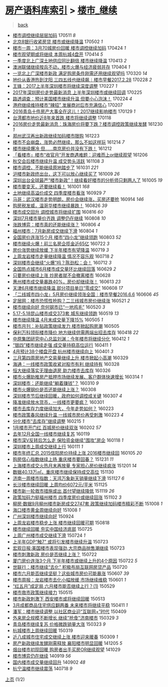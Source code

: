 [房产语料库索引](../../README.md)  > [楼市_继续](楼市_继续.md)
====
> [back](../README.md)

- [楼市调控继续层层加码](http://jkwz.applinzi.com/ittc/6966211362832253956.html#%E6%A5%BC%E5%B8%82%E8%B0%83%E6%8E%A7%E7%BB%A7%E7%BB%AD%E5%B1%82%E5%B1%82%E5%8A%A0%E7%A0%81) 170511 *8* 
- [北京8银行收紧房贷 楼市或继续降温](http://jkwz.applinzi.com/ittc/6962863032580441093.html#%E5%8C%97%E4%BA%AC8%E9%93%B6%E8%A1%8C%E6%94%B6%E7%B4%A7%E6%88%BF%E8%B4%B7+%E6%A5%BC%E5%B8%82%E6%88%96%E7%BB%A7%E7%BB%AD%E9%99%8D%E6%B8%A9) 170502 *1* 
- [楼市一周：3月70城房价回暖 楼市调控继续加码](http://jkwz.applinzi.com/ittc/6960045680969122820.html#%E6%A5%BC%E5%B8%82%E4%B8%80%E5%91%A8%EF%BC%9A3%E6%9C%8870%E5%9F%8E%E6%88%BF%E4%BB%B7%E5%9B%9E%E6%9A%96+%E6%A5%BC%E5%B8%82%E8%B0%83%E6%8E%A7%E7%BB%A7%E7%BB%AD%E5%8A%A0%E7%A0%81) 170424 *1* 
- [楼市观望期或将继续 本周杭城4盘开](http://jkwz.applinzi.com/ittc/6956408191666619397.html#%E6%A5%BC%E5%B8%82%E8%A7%82%E6%9C%9B%E6%9C%9F%E6%88%96%E5%B0%86%E7%BB%A7%E7%BB%AD+%E6%9C%AC%E5%91%A8%E6%9D%AD%E5%9F%8E4%E7%9B%98%E5%BC%80) 170414 *5* 
- [一季度北上广深土地供应同比翻倍 楼市继续降温](http://jkwz.applinzi.com/ittc/6956013336490689540.html#%E4%B8%80%E5%AD%A3%E5%BA%A6%E5%8C%97%E4%B8%8A%E5%B9%BF%E6%B7%B1%E5%9C%9F%E5%9C%B0%E4%BE%9B%E5%BA%94%E5%90%8C%E6%AF%94%E7%BF%BB%E5%80%8D+%E6%A5%BC%E5%B8%82%E7%BB%A7%E7%BB%AD%E9%99%8D%E6%B8%A9) 170413 *2* 
- [澳洲联储继续按兵不动，楼市火爆与经济疲弱并存](http://jkwz.applinzi.com/ittc/6952657966359643141.html#%E6%BE%B3%E6%B4%B2%E8%81%94%E5%82%A8%E7%BB%A7%E7%BB%AD%E6%8C%89%E5%85%B5%E4%B8%8D%E5%8A%A8%EF%BC%8C%E6%A5%BC%E5%B8%82%E7%81%AB%E7%88%86%E4%B8%8E%E7%BB%8F%E6%B5%8E%E7%96%B2%E5%BC%B1%E5%B9%B6%E5%AD%98) 170404 *1* 
- [一览北上广深楼市新政 满足购房条件刚需还用继续观望吗](http://jkwz.applinzi.com/ittc/6947239150007878661.html#%E4%B8%80%E8%A7%88%E5%8C%97%E4%B8%8A%E5%B9%BF%E6%B7%B1%E6%A5%BC%E5%B8%82%E6%96%B0%E6%94%BF+%E6%BB%A1%E8%B6%B3%E8%B4%AD%E6%88%BF%E6%9D%A1%E4%BB%B6%E5%88%9A%E9%9C%80%E8%BF%98%E7%94%A8%E7%BB%A7%E7%BB%AD%E8%A7%82%E6%9C%9B%E5%90%97) 170320 *14* 
- [地价从香港热到沈阳 三四五线也继续飙︱楼市早餐2017.2.28](http://jkwz.applinzi.com/ittc/6939794257866130437.html#%E5%9C%B0%E4%BB%B7%E4%BB%8E%E9%A6%99%E6%B8%AF%E7%83%AD%E5%88%B0%E6%B2%88%E9%98%B3+%E4%B8%89%E5%9B%9B%E4%BA%94%E7%BA%BF%E4%B9%9F%E7%BB%A7%E7%BB%AD%E9%A3%99%EF%B8%B1%E6%A5%BC%E5%B8%82%E6%97%A9%E9%A4%902017.2.28) 170228 *2* 
- [王锋：2017上半年深圳楼市将继续深度调整](http://jkwz.applinzi.com/ittc/6939384799805572100.html#%E7%8E%8B%E9%94%8B%EF%BC%9A2017%E4%B8%8A%E5%8D%8A%E5%B9%B4%E6%B7%B1%E5%9C%B3%E6%A5%BC%E5%B8%82%E5%B0%86%E7%BB%A7%E7%BB%AD%E6%B7%B1%E5%BA%A6%E8%B0%83%E6%95%B4) 170227 *1* 
- [2017年深圳房价走势最新消息 上半年深圳楼市或继续回调](http://jkwz.applinzi.com/ittc/6938485357321651204.html#2017%E5%B9%B4%E6%B7%B1%E5%9C%B3%E6%88%BF%E4%BB%B7%E8%B5%B0%E5%8A%BF%E6%9C%80%E6%96%B0%E6%B6%88%E6%81%AF+%E4%B8%8A%E5%8D%8A%E5%B9%B4%E6%B7%B1%E5%9C%B3%E6%A5%BC%E5%B8%82%E6%88%96%E7%BB%A7%E7%BB%AD%E5%9B%9E%E8%B0%83) 170225  
- [路透调查：预计美国楼市继续升温 但要小心泡沫！](http://jkwz.applinzi.com/ittc/6938301210166821893.html#%E8%B7%AF%E9%80%8F%E8%B0%83%E6%9F%A5%EF%BC%9A%E9%A2%84%E8%AE%A1%E7%BE%8E%E5%9B%BD%E6%A5%BC%E5%B8%82%E7%BB%A7%E7%BB%AD%E5%8D%87%E6%B8%A9+%E4%BD%86%E8%A6%81%E5%B0%8F%E5%BF%83%E6%B3%A1%E6%B2%AB%EF%BC%81) 170224 *4* 
- [港府继续维持楼市“辣招” 发展商对后市充满信心](http://jkwz.applinzi.com/ittc/6931835426766865412.html#%E6%B8%AF%E5%BA%9C%E7%BB%A7%E7%BB%AD%E7%BB%B4%E6%8C%81%E6%A5%BC%E5%B8%82%E2%80%9C%E8%BE%A3%E6%8B%9B%E2%80%9D+%E5%8F%91%E5%B1%95%E5%95%86%E5%AF%B9%E5%90%8E%E5%B8%82%E5%85%85%E6%BB%A1%E4%BF%A1%E5%BF%83) 170207  
- [2016青岛十件房产大事全在这儿！2017继续影响楼市](http://jkwz.applinzi.com/ittc/6928605293704643589.html#2016%E9%9D%92%E5%B2%9B%E5%8D%81%E4%BB%B6%E6%88%BF%E4%BA%A7%E5%A4%A7%E4%BA%8B%E5%85%A8%E5%9C%A8%E8%BF%99%E5%84%BF%EF%BC%812017%E7%BB%A7%E7%BB%AD%E5%BD%B1%E5%93%8D%E6%A5%BC%E5%B8%82) 170129 *1* 
- [台湾都市地价近8年来首跌 楼市将继续调整](http://jkwz.applinzi.com/ittc/6924488608705938436.html#%E5%8F%B0%E6%B9%BE%E9%83%BD%E5%B8%82%E5%9C%B0%E4%BB%B7%E8%BF%918%E5%B9%B4%E6%9D%A5%E9%A6%96%E8%B7%8C+%E6%A5%BC%E5%B8%82%E5%B0%86%E7%BB%A7%E7%BB%AD%E8%B0%83%E6%95%B4) 170118  
- [2016房价走势最新消息：珠海房价将要下跌？楼市调控政策继续发酵](http://jkwz.applinzi.com/ittc/6917460415331435524.html#2016%E6%88%BF%E4%BB%B7%E8%B5%B0%E5%8A%BF%E6%9C%80%E6%96%B0%E6%B6%88%E6%81%AF%EF%BC%9A%E7%8F%A0%E6%B5%B7%E6%88%BF%E4%BB%B7%E5%B0%86%E8%A6%81%E4%B8%8B%E8%B7%8C%EF%BC%9F%E6%A5%BC%E5%B8%82%E8%B0%83%E6%8E%A7%E6%94%BF%E7%AD%96%E7%BB%A7%E7%BB%AD%E5%8F%91%E9%85%B5) 161230 *1* 
- [郑州武汉再出新政继续加码楼市限购](http://jkwz.applinzi.com/ittc/6914727091873776645.html#%E9%83%91%E5%B7%9E%E6%AD%A6%E6%B1%89%E5%86%8D%E5%87%BA%E6%96%B0%E6%94%BF%E7%BB%A7%E7%BB%AD%E5%8A%A0%E7%A0%81%E6%A5%BC%E5%B8%82%E9%99%90%E8%B4%AD) 161223  
- [楼市不会崩盘，涨势必然继续，那么不如这样玩](http://jkwz.applinzi.com/ittc/6911631022348567556.html#%E6%A5%BC%E5%B8%82%E4%B8%8D%E4%BC%9A%E5%B4%A9%E7%9B%98%EF%BC%8C%E6%B6%A8%E5%8A%BF%E5%BF%85%E7%84%B6%E7%BB%A7%E7%BB%AD%EF%BC%8C%E9%82%A3%E4%B9%88%E4%B8%8D%E5%A6%82%E8%BF%99%E6%A0%B7%E7%8E%A9) 161214 *7* 
- [楼市继续爆冷 但……南京房价并没有下跌！](http://jkwz.applinzi.com/ittc/6910768979252872197.html#%E6%A5%BC%E5%B8%82%E7%BB%A7%E7%BB%AD%E7%88%86%E5%86%B7+%E4%BD%86%E2%80%A6%E2%80%A6%E5%8D%97%E4%BA%AC%E6%88%BF%E4%BB%B7%E5%B9%B6%E6%B2%A1%E6%9C%89%E4%B8%8B%E8%B7%8C%EF%BC%81) 161212  
- [「看楼市」楼市“收官月”开发商遇难题：迎难而上or继续观望](http://jkwz.applinzi.com/ittc/6908480504482759684.html#%E3%80%8C%E7%9C%8B%E6%A5%BC%E5%B8%82%E3%80%8D%E6%A5%BC%E5%B8%82%E2%80%9C%E6%94%B6%E5%AE%98%E6%9C%88%E2%80%9D%E5%BC%80%E5%8F%91%E5%95%86%E9%81%87%E9%9A%BE%E9%A2%98%EF%BC%9A%E8%BF%8E%E9%9A%BE%E8%80%8C%E4%B8%8Aor%E7%BB%A7%E7%BB%AD%E8%A7%82%E6%9C%9B) 161206  
- [秋交会后楼市继续升温 成交势头活跃](http://jkwz.applinzi.com/ittc/6898028818211537924.html#%E7%A7%8B%E4%BA%A4%E4%BC%9A%E5%90%8E%E6%A5%BC%E5%B8%82%E7%BB%A7%E7%BB%AD%E5%8D%87%E6%B8%A9+%E6%88%90%E4%BA%A4%E5%8A%BF%E5%A4%B4%E6%B4%BB%E8%B7%83) 161108 *3* 
- [楼市调控，不能继续原地踏步了](http://jkwz.applinzi.com/ittc/6894980476321661957.html#%E6%A5%BC%E5%B8%82%E8%B0%83%E6%8E%A7%EF%BC%8C%E4%B8%8D%E8%83%BD%E7%BB%A7%E7%BB%AD%E5%8E%9F%E5%9C%B0%E8%B8%8F%E6%AD%A5%E4%BA%86) 161031 *221* 
- [沪楼市新政终出台，这下可以放心继续买了](http://jkwz.applinzi.com/ittc/6886746448883876868.html#%E6%B2%AA%E6%A5%BC%E5%B8%82%E6%96%B0%E6%94%BF%E7%BB%88%E5%87%BA%E5%8F%B0%EF%BC%8C%E8%BF%99%E4%B8%8B%E5%8F%AF%E4%BB%A5%E6%94%BE%E5%BF%83%E7%BB%A7%E7%BB%AD%E4%B9%B0%E4%BA%86) 161009 *26* 
- [深圳出台全球最严“楼市新政”！继续看好楼市的分析师只剩两人了](http://jkwz.applinzi.com/ittc/6885469599067276292.html#%E6%B7%B1%E5%9C%B3%E5%87%BA%E5%8F%B0%E5%85%A8%E7%90%83%E6%9C%80%E4%B8%A5%E2%80%9C%E6%A5%BC%E5%B8%82%E6%96%B0%E6%94%BF%E2%80%9D%EF%BC%81%E7%BB%A7%E7%BB%AD%E7%9C%8B%E5%A5%BD%E6%A5%BC%E5%B8%82%E7%9A%84%E5%88%86%E6%9E%90%E5%B8%88%E5%8F%AA%E5%89%A9%E4%B8%A4%E4%BA%BA%E4%BA%86) 161005 *19* 
- [楼市要变天，还要继续看！](http://jkwz.applinzi.com/ittc/6884075599945008132.html#%E6%A5%BC%E5%B8%82%E8%A6%81%E5%8F%98%E5%A4%A9%EF%BC%8C%E8%BF%98%E8%A6%81%E7%BB%A7%E7%BB%AD%E7%9C%8B%EF%BC%81) 161001 *168* 
- [土地继续高溢价成交 四季度楼市看涨](http://jkwz.applinzi.com/ittc/6883355583360533509.html#%E5%9C%9F%E5%9C%B0%E7%BB%A7%E7%BB%AD%E9%AB%98%E6%BA%A2%E4%BB%B7%E6%88%90%E4%BA%A4+%E5%9B%9B%E5%AD%A3%E5%BA%A6%E6%A5%BC%E5%B8%82%E7%9C%8B%E6%B6%A8) 160929 *7* 
- [马哥：武汉楼市走势明朗，房价会继续涨，买房还要抢](http://jkwz.applinzi.com/ittc/6877692806491014148.html#%E9%A9%AC%E5%93%A5%EF%BC%9A%E6%AD%A6%E6%B1%89%E6%A5%BC%E5%B8%82%E8%B5%B0%E5%8A%BF%E6%98%8E%E6%9C%97%EF%BC%8C%E6%88%BF%E4%BB%B7%E4%BC%9A%E7%BB%A7%E7%BB%AD%E6%B6%A8%EF%BC%8C%E4%B9%B0%E6%88%BF%E8%BF%98%E8%A6%81%E6%8A%A2) 160914 *146* 
- [购房税发威，温哥华楼市继续暴跌！](http://jkwz.applinzi.com/ittc/6870686852067099652.html#%E8%B4%AD%E6%88%BF%E7%A8%8E%E5%8F%91%E5%A8%81%EF%BC%8C%E6%B8%A9%E5%93%A5%E5%8D%8E%E6%A5%BC%E5%B8%82%E7%BB%A7%E7%BB%AD%E6%9A%B4%E8%B7%8C%EF%BC%81) 160826 *39* 
- [楼市成交回升 调控城市将继续扩围](http://jkwz.applinzi.com/ittc/6866880693040317444.html#%E6%A5%BC%E5%B8%82%E6%88%90%E4%BA%A4%E5%9B%9E%E5%8D%87+%E8%B0%83%E6%8E%A7%E5%9F%8E%E5%B8%82%E5%B0%86%E7%BB%A7%E7%BB%AD%E6%89%A9%E5%9B%B4) 160816 *60* 
- [深圳7月楼市量价齐跌 调整仍在继续](http://jkwz.applinzi.com/ittc/6863790134146892804.html#%E6%B7%B1%E5%9C%B37%E6%9C%88%E6%A5%BC%E5%B8%82%E9%87%8F%E4%BB%B7%E9%BD%90%E8%B7%8C+%E8%B0%83%E6%95%B4%E4%BB%8D%E5%9C%A8%E7%BB%A7%E7%BB%AD) 160808 *10* 
- [涨跌博弈：楼市真的还能继续涨？](http://jkwz.applinzi.com/ittc/6863264305482564612.html#%E6%B6%A8%E8%B7%8C%E5%8D%9A%E5%BC%88%EF%BC%9A%E6%A5%BC%E5%B8%82%E7%9C%9F%E7%9A%84%E8%BF%98%E8%83%BD%E7%BB%A7%E7%BB%AD%E6%B6%A8%EF%BC%9F) 160806 *4* 
- [福州楼市：7月新房成交继续下滑](http://jkwz.applinzi.com/ittc/6862426606257308676.html#%E7%A6%8F%E5%B7%9E%E6%A5%BC%E5%B8%82%EF%BC%9A7%E6%9C%88%E6%96%B0%E6%88%BF%E6%88%90%E4%BA%A4%E7%BB%A7%E7%BB%AD%E4%B8%8B%E6%BB%91) 160804 *1* 
- [全国房价连涨15个月 楼市“四小龙”继续领跑](http://jkwz.applinzi.com/ittc/6862142907720664069.html#%E5%85%A8%E5%9B%BD%E6%88%BF%E4%BB%B7%E8%BF%9E%E6%B6%A815%E4%B8%AA%E6%9C%88+%E6%A5%BC%E5%B8%82%E2%80%9C%E5%9B%9B%E5%B0%8F%E9%BE%99%E2%80%9D%E7%BB%A7%E7%BB%AD%E9%A2%86%E8%B7%91) 160803 *52* 
- [楼市继续火爆！前三名房企揽金近65亿](http://jkwz.applinzi.com/ittc/6857600512723256324.html#%E6%A5%BC%E5%B8%82%E7%BB%A7%E7%BB%AD%E7%81%AB%E7%88%86%EF%BC%81%E5%89%8D%E4%B8%89%E5%90%8D%E6%88%BF%E4%BC%81%E6%8F%BD%E9%87%91%E8%BF%9165%E4%BA%BF) 160722 *3* 
- [房价涨势继续放缓 下半年楼市有望降温](http://jkwz.applinzi.com/ittc/6856585314302428164.html#%E6%88%BF%E4%BB%B7%E6%B6%A8%E5%8A%BF%E7%BB%A7%E7%BB%AD%E6%94%BE%E7%BC%93+%E4%B8%8B%E5%8D%8A%E5%B9%B4%E6%A5%BC%E5%B8%82%E6%9C%89%E6%9C%9B%E9%99%8D%E6%B8%A9) 160719 *3* 
- [上周龙岩楼市走量继续降温 情况不容乐观](http://jkwz.applinzi.com/ittc/6856210795750491140.html#%E4%B8%8A%E5%91%A8%E9%BE%99%E5%B2%A9%E6%A5%BC%E5%B8%82%E8%B5%B0%E9%87%8F%E7%BB%A7%E7%BB%AD%E9%99%8D%E6%B8%A9+%E6%83%85%E5%86%B5%E4%B8%8D%E5%AE%B9%E4%B9%90%E8%A7%82) 160718 *2* 
- [深圳楼市会继续“火爆”吗？陈劲松：会！](http://jkwz.applinzi.com/ittc/6854019495185875972.html#%E6%B7%B1%E5%9C%B3%E6%A5%BC%E5%B8%82%E4%BC%9A%E7%BB%A7%E7%BB%AD%E2%80%9C%E7%81%AB%E7%88%86%E2%80%9D%E5%90%97%EF%BC%9F%E9%99%88%E5%8A%B2%E6%9D%BE%EF%BC%9A%E4%BC%9A%EF%BC%81) 160712 *3* 
- [全国热点城市6月楼市成交量环比继续回落](http://jkwz.applinzi.com/ittc/6849181097627485188.html#%E5%85%A8%E5%9B%BD%E7%83%AD%E7%82%B9%E5%9F%8E%E5%B8%826%E6%9C%88%E6%A5%BC%E5%B8%82%E6%88%90%E4%BA%A4%E9%87%8F%E7%8E%AF%E6%AF%94%E7%BB%A7%E7%BB%AD%E5%9B%9E%E8%90%BD) 160629 *2* 
- [只要房价继续上涨 炒房者就不会撤离楼市](http://jkwz.applinzi.com/ittc/6848568845182436356.html#%E5%8F%AA%E8%A6%81%E6%88%BF%E4%BB%B7%E7%BB%A7%E7%BB%AD%E4%B8%8A%E6%B6%A8+%E7%82%92%E6%88%BF%E8%80%85%E5%B0%B1%E4%B8%8D%E4%BC%9A%E6%92%A4%E7%A6%BB%E6%A5%BC%E5%B8%82) 160628  
- [惠州楼市成交量暴跌40%，房价却继续涨！](http://jkwz.applinzi.com/ittc/6843273882181829636.html#%E6%83%A0%E5%B7%9E%E6%A5%BC%E5%B8%82%E6%88%90%E4%BA%A4%E9%87%8F%E6%9A%B4%E8%B7%8C40%25%EF%BC%8C%E6%88%BF%E4%BB%B7%E5%8D%B4%E7%BB%A7%E7%BB%AD%E6%B6%A8%EF%BC%81) 160613 *23* 
- [天津6月楼市继续降温 部分项目单日“零成交”](http://jkwz.applinzi.com/ittc/6841287450672235525.html#%E5%A4%A9%E6%B4%A56%E6%9C%88%E6%A5%BC%E5%B8%82%E7%BB%A7%E7%BB%AD%E9%99%8D%E6%B8%A9+%E9%83%A8%E5%88%86%E9%A1%B9%E7%9B%AE%E5%8D%95%E6%97%A5%E2%80%9C%E9%9B%B6%E6%88%90%E4%BA%A4%E2%80%9D) 160608 *17* 
- [「二线城市四小龙」5月房价继续领涨全国︱楼市早餐2016.6.6](http://jkwz.applinzi.com/ittc/6840489290601350149.html#%E3%80%8C%E4%BA%8C%E7%BA%BF%E5%9F%8E%E5%B8%82%E5%9B%9B%E5%B0%8F%E9%BE%99%E3%80%8D5%E6%9C%88%E6%88%BF%E4%BB%B7%E7%BB%A7%E7%BB%AD%E9%A2%86%E6%B6%A8%E5%85%A8%E5%9B%BD%EF%B8%B1%E6%A5%BC%E5%B8%82%E6%97%A9%E9%A4%902016.6.6) 160606 *45* 
- [定居网：楼市恐慌性抢购？二三线城市房价继续涨](http://jkwz.applinzi.com/ittc/6834674798839727108.html#%E5%AE%9A%E5%B1%85%E7%BD%91%EF%BC%9A%E6%A5%BC%E5%B8%82%E6%81%90%E6%85%8C%E6%80%A7%E6%8A%A2%E8%B4%AD%EF%BC%9F%E4%BA%8C%E4%B8%89%E7%BA%BF%E5%9F%8E%E5%B8%82%E6%88%BF%E4%BB%B7%E7%BB%A7%E7%BB%AD%E6%B6%A8) 160521 *2* 
- [楼市继续向好 奈何钢市已“一地鸡毛”](http://jkwz.applinzi.com/ittc/6834197036920210436.html#%E6%A5%BC%E5%B8%82%E7%BB%A7%E7%BB%AD%E5%90%91%E5%A5%BD+%E5%A5%88%E4%BD%95%E9%92%A2%E5%B8%82%E5%B7%B2%E2%80%9C%E4%B8%80%E5%9C%B0%E9%B8%A1%E6%AF%9B%E2%80%9D) 160520 *3* 
- [5.17-5.18昆山楼市成交373套 城东继续领跑](http://jkwz.applinzi.com/ittc/6833867445567489029.html#5.17-5.18%E6%98%86%E5%B1%B1%E6%A5%BC%E5%B8%82%E6%88%90%E4%BA%A4373%E5%A5%97+%E5%9F%8E%E4%B8%9C%E7%BB%A7%E7%BB%AD%E9%A2%86%E8%B7%91) 160519 *13* 
- [楼市继续降温 4月末成交量下降15%](http://jkwz.applinzi.com/ittc/6828484968975959045.html#%E6%A5%BC%E5%B8%82%E7%BB%A7%E7%BB%AD%E9%99%8D%E6%B8%A9+4%E6%9C%88%E6%9C%AB%E6%88%90%E4%BA%A4%E9%87%8F%E4%B8%8B%E9%99%8D15%25) 160505 *1* 
- [楼市月刊：补贴政策继续发力 楼市掀起购房潮](http://jkwz.applinzi.com/ittc/6828666680360043524.html#%E6%A5%BC%E5%B8%82%E6%9C%88%E5%88%8A%EF%BC%9A%E8%A1%A5%E8%B4%B4%E6%94%BF%E7%AD%96%E7%BB%A7%E7%BB%AD%E5%8F%91%E5%8A%9B+%E6%A5%BC%E5%B8%82%E6%8E%80%E8%B5%B7%E8%B4%AD%E6%88%BF%E6%BD%AE) 160505  
- [保利万科领衔楼市降价 地方继续供需两端出招去库存](http://jkwz.applinzi.com/ittc/6822432175659942917.html#%E4%BF%9D%E5%88%A9%E4%B8%87%E7%A7%91%E9%A2%86%E8%A1%94%E6%A5%BC%E5%B8%82%E9%99%8D%E4%BB%B7+%E5%9C%B0%E6%96%B9%E7%BB%A7%E7%BB%AD%E4%BE%9B%E9%9C%80%E4%B8%A4%E7%AB%AF%E5%87%BA%E6%8B%9B%E5%8E%BB%E5%BA%93%E5%AD%98) 160418 *22* 
- [中原集团研究中心总监刘渊：今年楼市将继续分化](http://jkwz.applinzi.com/ittc/6820269350447481860.html#%E4%B8%AD%E5%8E%9F%E9%9B%86%E5%9B%A2%E7%A0%94%E7%A9%B6%E4%B8%AD%E5%BF%83%E6%80%BB%E7%9B%91%E5%88%98%E6%B8%8A%EF%BC%9A%E4%BB%8A%E5%B9%B4%E6%A5%BC%E5%B8%82%E5%B0%86%E7%BB%A7%E7%BB%AD%E5%88%86%E5%8C%96) 160412 *1* 
- [“银四”楼市继续走强 成交量持稳高位运行](http://jkwz.applinzi.com/ittc/6819892415095636996.html#%E2%80%9C%E9%93%B6%E5%9B%9B%E2%80%9D%E6%A5%BC%E5%B8%82%E7%BB%A7%E7%BB%AD%E8%B5%B0%E5%BC%BA+%E6%88%90%E4%BA%A4%E9%87%8F%E6%8C%81%E7%A8%B3%E9%AB%98%E4%BD%8D%E8%BF%90%E8%A1%8C) 160411 *1* 
- [4月预计38个楼盘开盘 杭州楼市继续向上](http://jkwz.applinzi.com/ittc/6816021111074456581.html#4%E6%9C%88%E9%A2%84%E8%AE%A138%E4%B8%AA%E6%A5%BC%E7%9B%98%E5%BC%80%E7%9B%98+%E6%9D%AD%E5%B7%9E%E6%A5%BC%E5%B8%82%E7%BB%A7%E7%BB%AD%E5%90%91%E4%B8%8A) 160401 *3* 
- [三月第四周房地产交易量继续上升 楼市掀起小高潮](http://jkwz.applinzi.com/ittc/6814932375314105349.html#%E4%B8%89%E6%9C%88%E7%AC%AC%E5%9B%9B%E5%91%A8%E6%88%BF%E5%9C%B0%E4%BA%A7%E4%BA%A4%E6%98%93%E9%87%8F%E7%BB%A7%E7%BB%AD%E4%B8%8A%E5%8D%87+%E6%A5%BC%E5%B8%82%E6%8E%80%E8%B5%B7%E5%B0%8F%E9%AB%98%E6%BD%AE) 160329  
- [海通：一线楼市政策收紧对股市有利 继续持有](http://jkwz.applinzi.com/ittc/6814565415359349765.html#%E6%B5%B7%E9%80%9A%EF%BC%9A%E4%B8%80%E7%BA%BF%E6%A5%BC%E5%B8%82%E6%94%BF%E7%AD%96%E6%94%B6%E7%B4%A7%E5%AF%B9%E8%82%A1%E5%B8%82%E6%9C%89%E5%88%A9+%E7%BB%A7%E7%BB%AD%E6%8C%81%E6%9C%89) 160328  
- [恒大继续落实无理由退房 助力楼市去库存](http://jkwz.applinzi.com/ittc/6813702818040906756.html#%E6%81%92%E5%A4%A7%E7%BB%A7%E7%BB%AD%E8%90%BD%E5%AE%9E%E6%97%A0%E7%90%86%E7%94%B1%E9%80%80%E6%88%BF+%E5%8A%A9%E5%8A%9B%E6%A5%BC%E5%B8%82%E5%8E%BB%E5%BA%93%E5%AD%98) 160326  
- [楼市火爆助推房产抵押市场继续发展、客户群体快速增长](http://jkwz.applinzi.com/ittc/6809523367304496132.html#%E6%A5%BC%E5%B8%82%E7%81%AB%E7%88%86%E5%8A%A9%E6%8E%A8%E6%88%BF%E4%BA%A7%E6%8A%B5%E6%8A%BC%E5%B8%82%E5%9C%BA%E7%BB%A7%E7%BB%AD%E5%8F%91%E5%B1%95%E3%80%81%E5%AE%A2%E6%88%B7%E7%BE%A4%E4%BD%93%E5%BF%AB%E9%80%9F%E5%A2%9E%E9%95%BF) 160314 *1* 
- [深圳楼市：还能继续“躺着赚钱”？](http://jkwz.applinzi.com/ittc/6808006030805959685.html#%E6%B7%B1%E5%9C%B3%E6%A5%BC%E5%B8%82%EF%BC%9A%E8%BF%98%E8%83%BD%E7%BB%A7%E7%BB%AD%E2%80%9C%E8%BA%BA%E7%9D%80%E8%B5%9A%E9%92%B1%E2%80%9D%EF%BC%9F) 160310 *9* 
- [楼市火爆钢价是否还能继续上涨？](http://jkwz.applinzi.com/ittc/6807211917290505220.html#%E6%A5%BC%E5%B8%82%E7%81%AB%E7%88%86%E9%92%A2%E4%BB%B7%E6%98%AF%E5%90%A6%E8%BF%98%E8%83%BD%E7%BB%A7%E7%BB%AD%E4%B8%8A%E6%B6%A8%EF%BC%9F) 160308  
- [深圳楼市节后继续回暖，政府如何调控成关键](http://jkwz.applinzi.com/ittc/6806900865491272709.html#%E6%B7%B1%E5%9C%B3%E6%A5%BC%E5%B8%82%E8%8A%82%E5%90%8E%E7%BB%A7%E7%BB%AD%E5%9B%9E%E6%9A%96%EF%BC%8C%E6%94%BF%E5%BA%9C%E5%A6%82%E4%BD%95%E8%B0%83%E6%8E%A7%E6%88%90%E5%85%B3%E9%94%AE) 160307 *4* 
- [降准继续放水货币，一线楼市更要疯？](http://jkwz.applinzi.com/ittc/6804635757226492933.html#%E9%99%8D%E5%87%86%E7%BB%A7%E7%BB%AD%E6%94%BE%E6%B0%B4%E8%B4%A7%E5%B8%81%EF%BC%8C%E4%B8%80%E7%BA%BF%E6%A5%BC%E5%B8%82%E6%9B%B4%E8%A6%81%E7%96%AF%EF%BC%9F) 160301  
- [楼市去库存力度继续加大，今年走势如何？](http://jkwz.applinzi.com/ittc/6802114614846292997.html#%E6%A5%BC%E5%B8%82%E5%8E%BB%E5%BA%93%E5%AD%98%E5%8A%9B%E5%BA%A6%E7%BB%A7%E7%BB%AD%E5%8A%A0%E5%A4%A7%EF%BC%8C%E4%BB%8A%E5%B9%B4%E8%B5%B0%E5%8A%BF%E5%A6%82%E4%BD%95%EF%BC%9F) 160223  
- [楼市政策春风继续升温 一线城市房价再受刺激](http://jkwz.applinzi.com/ittc/6802003086121894916.html#%E6%A5%BC%E5%B8%82%E6%94%BF%E7%AD%96%E6%98%A5%E9%A3%8E%E7%BB%A7%E7%BB%AD%E5%8D%87%E6%B8%A9+%E4%B8%80%E7%BA%BF%E5%9F%8E%E5%B8%82%E6%88%BF%E4%BB%B7%E5%86%8D%E5%8F%97%E5%88%BA%E6%BF%80) 160223 *4* 
- [分化楼市“去库存”继续调整](http://jkwz.applinzi.com/ittc/6799017594879214597.html#%E5%88%86%E5%8C%96%E6%A5%BC%E5%B8%82%E2%80%9C%E5%8E%BB%E5%BA%93%E5%AD%98%E2%80%9D%E7%BB%A7%E7%BB%AD%E8%B0%83%E6%95%B4) 160215 *1* 
- [1月楼市开门红 百城房价继续双涨](http://jkwz.applinzi.com/ittc/6794061412041229317.html#1%E6%9C%88%E6%A5%BC%E5%B8%82%E5%BC%80%E9%97%A8%E7%BA%A2+%E7%99%BE%E5%9F%8E%E6%88%BF%E4%BB%B7%E7%BB%A7%E7%BB%AD%E5%8F%8C%E6%B6%A8) 160202 *57* 
- [去年12月全国一线楼市继续复苏](http://jkwz.applinzi.com/ittc/6788876158254973957.html#%E5%8E%BB%E5%B9%B412%E6%9C%88%E5%85%A8%E5%9B%BD%E4%B8%80%E7%BA%BF%E6%A5%BC%E5%B8%82%E7%BB%A7%E7%BB%AD%E5%A4%8D%E8%8B%8F) 160119  
- [楼市深V反转后怎么走 保险资金继续&quot;围攻&quot;房企](http://jkwz.applinzi.com/ittc/6788610316724339716.html#%E6%A5%BC%E5%B8%82%E6%B7%B1V%E5%8F%8D%E8%BD%AC%E5%90%8E%E6%80%8E%E4%B9%88%E8%B5%B0+%E4%BF%9D%E9%99%A9%E8%B5%84%E9%87%91%E7%BB%A7%E7%BB%AD%26quot%3B%E5%9B%B4%E6%94%BB%26quot%3B%E6%88%BF%E4%BC%81) 160118 *1* 
- [深圳楼市上周成交继续上行](http://jkwz.applinzi.com/ittc/6786095288578212869.html#%E6%B7%B1%E5%9C%B3%E6%A5%BC%E5%B8%82%E4%B8%8A%E5%91%A8%E6%88%90%E4%BA%A4%E7%BB%A7%E7%BB%AD%E4%B8%8A%E8%A1%8C) 160111 *1* 
- [楼市年终汇总  2015信阳房价持续上涨 2016楼市继续回](http://jkwz.applinzi.com/ittc/6783861097052505092.html#%E6%A5%BC%E5%B8%82%E5%B9%B4%E7%BB%88%E6%B1%87%E6%80%BB++2015%E4%BF%A1%E9%98%B3%E6%88%BF%E4%BB%B7%E6%8C%81%E7%BB%AD%E4%B8%8A%E6%B6%A8+2016%E6%A5%BC%E5%B8%82%E7%BB%A7%E7%BB%AD%E5%9B%9E) 160105 *20* 
- [购房信心指数继续上扬 重庆楼市要回春？](http://jkwz.applinzi.com/ittc/6781987311424373765.html#%E8%B4%AD%E6%88%BF%E4%BF%A1%E5%BF%83%E6%8C%87%E6%95%B0%E7%BB%A7%E7%BB%AD%E4%B8%8A%E6%89%AC+%E9%87%8D%E5%BA%86%E6%A5%BC%E5%B8%82%E8%A6%81%E5%9B%9E%E6%98%A5%EF%BC%9F) 151231 *11* 
- [上海楼市成交火热月末再放量 专家担心房价继续疯涨](http://jkwz.applinzi.com/ittc/6770784270817952773.html#%E4%B8%8A%E6%B5%B7%E6%A5%BC%E5%B8%82%E6%88%90%E4%BA%A4%E7%81%AB%E7%83%AD%E6%9C%88%E6%9C%AB%E5%86%8D%E6%94%BE%E9%87%8F+%E4%B8%93%E5%AE%B6%E6%8B%85%E5%BF%83%E6%88%BF%E4%BB%B7%E7%BB%A7%E7%BB%AD%E7%96%AF%E6%B6%A8) 151201 *14* 
- [数据40.13万㎡，重庆楼市继续保持成交高位](http://jkwz.applinzi.com/ittc/6770537339462091780.html#%E6%95%B0%E6%8D%AE40.13%E4%B8%87%E3%8E%A1%EF%BC%8C%E9%87%8D%E5%BA%86%E6%A5%BC%E5%B8%82%E7%BB%A7%E7%BB%AD%E4%BF%9D%E6%8C%81%E6%88%90%E4%BA%A4%E9%AB%98%E4%BD%8D) 151130  
- [济南一周楼市指数：天鸿万象新天销量继续下滑](http://jkwz.applinzi.com/ittc/6769424487753974788.html#%E6%B5%8E%E5%8D%97%E4%B8%80%E5%91%A8%E6%A5%BC%E5%B8%82%E6%8C%87%E6%95%B0%EF%BC%9A%E5%A4%A9%E9%B8%BF%E4%B8%87%E8%B1%A1%E6%96%B0%E5%A4%A9%E9%94%80%E9%87%8F%E7%BB%A7%E7%BB%AD%E4%B8%8B%E6%BB%91) 151127 *6* 
- [长沙楼市继续回暖 上周均价6072元/平米](http://jkwz.applinzi.com/ittc/6768642233788269573.html#%E9%95%BF%E6%B2%99%E6%A5%BC%E5%B8%82%E7%BB%A7%E7%BB%AD%E5%9B%9E%E6%9A%96+%E4%B8%8A%E5%91%A8%E5%9D%87%E4%BB%B76072%E5%85%83%2F%E5%B9%B3%E7%B1%B3) 151125  
- [楼市新一轮救市措施或出 首付望继续降低](http://jkwz.applinzi.com/ittc/6766383159604413444.html#%E6%A5%BC%E5%B8%82%E6%96%B0%E4%B8%80%E8%BD%AE%E6%95%91%E5%B8%82%E6%8E%AA%E6%96%BD%E6%88%96%E5%87%BA+%E9%A6%96%E4%BB%98%E6%9C%9B%E7%BB%A7%E7%BB%AD%E9%99%8D%E4%BD%8E) 151119 *26* 
- [政策加码力挺福州楼市 四季度房价或继续回涨](http://jkwz.applinzi.com/ittc/6760094897325212676.html#%E6%94%BF%E7%AD%96%E5%8A%A0%E7%A0%81%E5%8A%9B%E6%8C%BA%E7%A6%8F%E5%B7%9E%E6%A5%BC%E5%B8%82+%E5%9B%9B%E5%AD%A3%E5%BA%A6%E6%88%BF%E4%BB%B7%E6%88%96%E7%BB%A7%E7%BB%AD%E5%9B%9E%E6%B6%A8) 151102 *3* 
- [柳房·数据9月柳州楼市新房成交2747套 政策继续加码楼市精彩不断](http://jkwz.applinzi.com/ittc/6750866472895513605.html#%E6%9F%B3%E6%88%BF%C2%B7%E6%95%B0%E6%8D%AE9%E6%9C%88%E6%9F%B3%E5%B7%9E%E6%A5%BC%E5%B8%82%E6%96%B0%E6%88%BF%E6%88%90%E4%BA%A42747%E5%A5%97+%E6%94%BF%E7%AD%96%E7%BB%A7%E7%BB%AD%E5%8A%A0%E7%A0%81%E6%A5%BC%E5%B8%82%E7%B2%BE%E5%BD%A9%E4%B8%8D%E6%96%AD) 151008 *1* 
- [海口楼市黄金周继续向好](http://jkwz.applinzi.com/ittc/6750724047484781572.html#%E6%B5%B7%E5%8F%A3%E6%A5%BC%E5%B8%82%E9%BB%84%E9%87%91%E5%91%A8%E7%BB%A7%E7%BB%AD%E5%90%91%E5%A5%BD) 151008 *1* 
- [广州深圳楼市继续向好](http://jkwz.applinzi.com/ittc/6745613070761133060.html#%E5%B9%BF%E5%B7%9E%E6%B7%B1%E5%9C%B3%E6%A5%BC%E5%B8%82%E7%BB%A7%E7%BB%AD%E5%90%91%E5%A5%BD) 150924  
- [上周龙岩楼市稳步上涨 楼市继续回暖可期](http://jkwz.applinzi.com/ittc/547650615734376733.html#%E4%B8%8A%E5%91%A8%E9%BE%99%E5%B2%A9%E6%A5%BC%E5%B8%82%E7%A8%B3%E6%AD%A5%E4%B8%8A%E6%B6%A8+%E6%A5%BC%E5%B8%82%E7%BB%A7%E7%BB%AD%E5%9B%9E%E6%9A%96%E5%8F%AF%E6%9C%9F) 150818  
- [楼市继续回暖 夯实中国经济底部](http://jkwz.applinzi.com/ittc/547650611432096733.html#%E6%A5%BC%E5%B8%82%E7%BB%A7%E7%BB%AD%E5%9B%9E%E6%9A%96+%E5%A4%AF%E5%AE%9E%E4%B8%AD%E5%9B%BD%E7%BB%8F%E6%B5%8E%E5%BA%95%E9%83%A8) 150725  
- [上周广州楼市成交继续下滑](http://jkwz.applinzi.com/ittc/547650611435027117.html#%E4%B8%8A%E5%91%A8%E5%B9%BF%E5%B7%9E%E6%A5%BC%E5%B8%82%E6%88%90%E4%BA%A4%E7%BB%A7%E7%BB%AD%E4%B8%8B%E6%BB%91) 150724 *1* 
- [上半年GDP“触7” 或将引发楼市继续升温](http://jkwz.applinzi.com/ittc/547650615233249543.html#%E4%B8%8A%E5%8D%8A%E5%B9%B4GDP%E2%80%9C%E8%A7%A67%E2%80%9D+%E6%88%96%E5%B0%86%E5%BC%95%E5%8F%91%E6%A5%BC%E5%B8%82%E7%BB%A7%E7%BB%AD%E5%8D%87%E6%B8%A9) 150723  
- [宏观日报:美国楼市表现强劲,大宗商品抛售潮继续](http://jkwz.applinzi.com/ittc/547650615226999437.html#%E5%AE%8F%E8%A7%82%E6%97%A5%E6%8A%A5%3A%E7%BE%8E%E5%9B%BD%E6%A5%BC%E5%B8%82%E8%A1%A8%E7%8E%B0%E5%BC%BA%E5%8A%B2%2C%E5%A4%A7%E5%AE%97%E5%95%86%E5%93%81%E6%8A%9B%E5%94%AE%E6%BD%AE%E7%BB%A7%E7%BB%AD) 150723  
- [楼市刺激新政 房价是否继续上涨？](http://jkwz.applinzi.com/ittc/547650614980771061.html#%E6%A5%BC%E5%B8%82%E5%88%BA%E6%BF%80%E6%96%B0%E6%94%BF+%E6%88%BF%E4%BB%B7%E6%98%AF%E5%90%A6%E7%BB%A7%E7%BB%AD%E4%B8%8A%E6%B6%A8%EF%BC%9F) 150722  
- [厦门房价连涨3个月 下半年楼市或继续上升的4个原因](http://jkwz.applinzi.com/ittc/547650614933641024.html#%E5%8E%A6%E9%97%A8%E6%88%BF%E4%BB%B7%E8%BF%9E%E6%B6%A83%E4%B8%AA%E6%9C%88+%E4%B8%8B%E5%8D%8A%E5%B9%B4%E6%A5%BC%E5%B8%82%E6%88%96%E7%BB%A7%E7%BB%AD%E4%B8%8A%E5%8D%87%E7%9A%844%E4%B8%AA%E5%8E%9F%E5%9B%A0) 150722 *5* 
- [世联行：楼市继续“去化” 积极布局互联网房贷产品](http://jkwz.applinzi.com/ittc/547650611429427431.html#%E4%B8%96%E8%81%94%E8%A1%8C%EF%BC%9A%E6%A5%BC%E5%B8%82%E7%BB%A7%E7%BB%AD%E2%80%9C%E5%8E%BB%E5%8C%96%E2%80%9D+%E7%A7%AF%E6%9E%81%E5%B8%83%E5%B1%80%E4%BA%92%E8%81%94%E7%BD%91%E6%88%BF%E8%B4%B7%E4%BA%A7%E5%93%81) 150720  
- [楼市六月能否继续坚挺？这些城市房价可能暴涨](http://jkwz.applinzi.com/ittc/547650611418171024.html#%E6%A5%BC%E5%B8%82%E5%85%AD%E6%9C%88%E8%83%BD%E5%90%A6%E7%BB%A7%E7%BB%AD%E5%9D%9A%E6%8C%BA%EF%BC%9F%E8%BF%99%E4%BA%9B%E5%9F%8E%E5%B8%82%E6%88%BF%E4%BB%B7%E5%8F%AF%E8%83%BD%E6%9A%B4%E6%B6%A8) 150607 *39* 
- [楼市周报：龙岩楼市去化小幅放缓 市场继续维稳](http://jkwz.applinzi.com/ittc/547650611418567620.html#%E6%A5%BC%E5%B8%82%E5%91%A8%E6%8A%A5%EF%BC%9A%E9%BE%99%E5%B2%A9%E6%A5%BC%E5%B8%82%E5%8E%BB%E5%8C%96%E5%B0%8F%E5%B9%85%E6%94%BE%E7%BC%93+%E5%B8%82%E5%9C%BA%E7%BB%A7%E7%BB%AD%E7%BB%B4%E7%A8%B3) 150601 *1* 
- [“红五月”成定局 六月楼市能否继续上行？(1)](http://jkwz.applinzi.com/ittc/547650611419018970.html#%E2%80%9C%E7%BA%A2%E4%BA%94%E6%9C%88%E2%80%9D%E6%88%90%E5%AE%9A%E5%B1%80+%E5%85%AD%E6%9C%88%E6%A5%BC%E5%B8%82%E8%83%BD%E5%90%A6%E7%BB%A7%E7%BB%AD%E4%B8%8A%E8%A1%8C%EF%BC%9F%281%29) 150529  
- [楼市救市政策继续接力](http://jkwz.applinzi.com/ittc/547650611415268178.html#%E6%A5%BC%E5%B8%82%E6%95%91%E5%B8%82%E6%94%BF%E7%AD%96%E7%BB%A7%E7%BB%AD%E6%8E%A5%E5%8A%9B) 150515  
- [楼市新政刺激下  西安楼市或将继续回暖](http://jkwz.applinzi.com/ittc/547650611411529263.html#%E6%A5%BC%E5%B8%82%E6%96%B0%E6%94%BF%E5%88%BA%E6%BF%80%E4%B8%8B++%E8%A5%BF%E5%AE%89%E6%A5%BC%E5%B8%82%E6%88%96%E5%B0%86%E7%BB%A7%E7%BB%AD%E5%9B%9E%E6%9A%96) 150513  
- [3月成都商品住宅供应翻两番 未来楼市将继续平稳](http://jkwz.applinzi.com/ittc/547650611403855841.html#3%E6%9C%88%E6%88%90%E9%83%BD%E5%95%86%E5%93%81%E4%BD%8F%E5%AE%85%E4%BE%9B%E5%BA%94%E7%BF%BB%E4%B8%A4%E7%95%AA+%E6%9C%AA%E6%9D%A5%E6%A5%BC%E5%B8%82%E5%B0%86%E7%BB%A7%E7%BB%AD%E5%B9%B3%E7%A8%B3) 150411 *1* 
- [潘军：楼市继续调整 以社区商业迎“互联网+”时代](http://jkwz.applinzi.com/ittc/547650611403413635.html#%E6%BD%98%E5%86%9B%EF%BC%9A%E6%A5%BC%E5%B8%82%E7%BB%A7%E7%BB%AD%E8%B0%83%E6%95%B4+%E4%BB%A5%E7%A4%BE%E5%8C%BA%E5%95%86%E4%B8%9A%E8%BF%8E%E2%80%9C%E4%BA%92%E8%81%94%E7%BD%91%2B%E2%80%9D%E6%97%B6%E4%BB%A3) 150409  
- [外来房企规模不断增长 继续&quot;抢食&quot;济南楼市](http://jkwz.applinzi.com/ittc/547650611399698119.html#%E5%A4%96%E6%9D%A5%E6%88%BF%E4%BC%81%E8%A7%84%E6%A8%A1%E4%B8%8D%E6%96%AD%E5%A2%9E%E9%95%BF+%E7%BB%A7%E7%BB%AD%26quot%3B%E6%8A%A2%E9%A3%9F%26quot%3B%E6%B5%8E%E5%8D%97%E6%A5%BC%E5%B8%82) 150329 *3* 
- [青岛楼市继续复苏 价格微跌销量大涨](http://jkwz.applinzi.com/ittc/547650611400235682.html#%E9%9D%92%E5%B2%9B%E6%A5%BC%E5%B8%82%E7%BB%A7%E7%BB%AD%E5%A4%8D%E8%8B%8F+%E4%BB%B7%E6%A0%BC%E5%BE%AE%E8%B7%8C%E9%94%80%E9%87%8F%E5%A4%A7%E6%B6%A8) 150323 *9* 
- [杭城楼市上周继续回暖](http://jkwz.applinzi.com/ittc/547650611394674432.html#%E6%9D%AD%E5%9F%8E%E6%A5%BC%E5%B8%82%E4%B8%8A%E5%91%A8%E7%BB%A7%E7%BB%AD%E5%9B%9E%E6%9A%96) 150319  
- [近八成城市住宅成交继续上涨 楼市迎来暖春](http://jkwz.applinzi.com/ittc/547650611395242791.html#%E8%BF%91%E5%85%AB%E6%88%90%E5%9F%8E%E5%B8%82%E4%BD%8F%E5%AE%85%E6%88%90%E4%BA%A4%E7%BB%A7%E7%BB%AD%E4%B8%8A%E6%B6%A8+%E6%A5%BC%E5%B8%82%E8%BF%8E%E6%9D%A5%E6%9A%96%E6%98%A5) 150309 *1* 
- [房产新政继续发酵刚需释放 襄阳楼市明显回暖](http://jkwz.applinzi.com/ittc/547650611380994105.html#%E6%88%BF%E4%BA%A7%E6%96%B0%E6%94%BF%E7%BB%A7%E7%BB%AD%E5%8F%91%E9%85%B5%E5%88%9A%E9%9C%80%E9%87%8A%E6%94%BE+%E8%A5%84%E9%98%B3%E6%A5%BC%E5%B8%82%E6%98%8E%E6%98%BE%E5%9B%9E%E6%9A%96) 141205 *5* 
- [烟台楼市初现回暖 购房者出手买房OR继续观望](http://jkwz.applinzi.com/ittc/547650611379847795.html#%E7%83%9F%E5%8F%B0%E6%A5%BC%E5%B8%82%E5%88%9D%E7%8E%B0%E5%9B%9E%E6%9A%96+%E8%B4%AD%E6%88%BF%E8%80%85%E5%87%BA%E6%89%8B%E4%B9%B0%E6%88%BFOR%E7%BB%A7%E7%BB%AD%E8%A7%82%E6%9C%9B) 141029  
- [楼市博弈仍在继续](http://jkwz.applinzi.com/ittc/547650611374009284.html#%E6%A5%BC%E5%B8%82%E5%8D%9A%E5%BC%88%E4%BB%8D%E5%9C%A8%E7%BB%A7%E7%BB%AD) 140919 *56* 
- [国内楼市成交量继续回升](http://jkwz.applinzi.com/ittc/547650611372717398.html#%E5%9B%BD%E5%86%85%E6%A5%BC%E5%B8%82%E6%88%90%E4%BA%A4%E9%87%8F%E7%BB%A7%E7%BB%AD%E5%9B%9E%E5%8D%87) 140902 *48* 
- [杭宁温楼市继续震荡](http://jkwz.applinzi.com/ittc/547650611369570122.html#%E6%9D%AD%E5%AE%81%E6%B8%A9%E6%A5%BC%E5%B8%82%E7%BB%A7%E7%BB%AD%E9%9C%87%E8%8D%A1) 140718 *9* 


 [上页](楼市_继续.md)           (1/2)